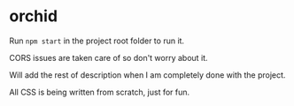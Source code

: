 # orchid

Run `npm start` in the project root folder to run it.

CORS issues are taken care of so don't worry about it.

Will add the rest of description when I am completely done with the project. 

All CSS is being written from scratch, just for fun.
